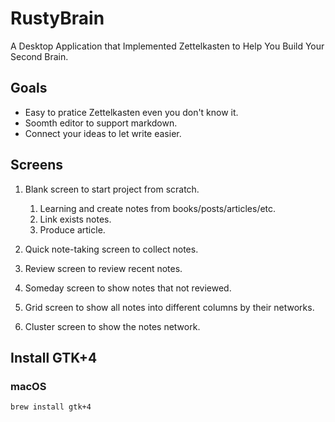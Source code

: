 # RustyBrain

A Desktop Application that Implemented Zettelkasten to Help You Build Your Second Brain.

## Goals

- Easy to pratice Zettelkasten even you don't know it.
- Soomth editor to support markdown.
- Connect your ideas to let write easier.

## Screens

1. Blank screen to start project from scratch.

    1. Learning and create notes from books/posts/articles/etc.
    2. Link exists notes.
    3. Produce article.

2. Quick note-taking screen to collect notes.
3. Review screen to review recent notes.
4. Someday screen to show notes that not reviewed.
5. Grid screen to show all notes into different columns by their networks.
6. Cluster screen to show the notes network.

## Install GTK+4

### macOS

``` shell
brew install gtk+4
```
